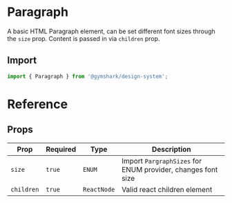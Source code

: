 # Paragraph

A basic HTML Paragraph element, can be set different font sizes through the `size` prop. Content is passed in via `children` prop.

## Import

```jsx
import { Paragraph } from '@gymshark/design-system';
```

# Reference

## Props

| Prop       | Required | Type        | Description                                                 |
| ---------- | -------- | ----------- | ----------------------------------------------------------- |
| `size`     | `true`   | `ENUM`      | Import `PargraphSizes` for ENUM provider, changes font size |
| `children` | `true`   | `ReactNode` | Valid react children element                                |
